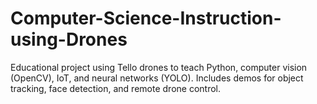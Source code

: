 # Computer-Science-Instruction-using-Drones
Educational project using Tello drones to teach Python, computer vision (OpenCV), IoT, and neural networks (YOLO). Includes demos for object tracking, face detection, and remote drone control.
